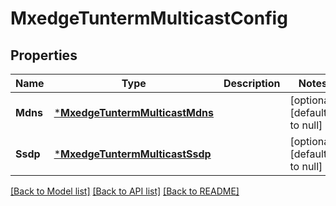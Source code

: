 # MxedgeTuntermMulticastConfig

## Properties
Name | Type | Description | Notes
------------ | ------------- | ------------- | -------------
**Mdns** | [***MxedgeTuntermMulticastMdns**](mxedge_tunterm_multicast_mdns.md) |  | [optional] [default to null]
**Ssdp** | [***MxedgeTuntermMulticastSsdp**](mxedge_tunterm_multicast_ssdp.md) |  | [optional] [default to null]

[[Back to Model list]](../README.md#documentation-for-models) [[Back to API list]](../README.md#documentation-for-api-endpoints) [[Back to README]](../README.md)

